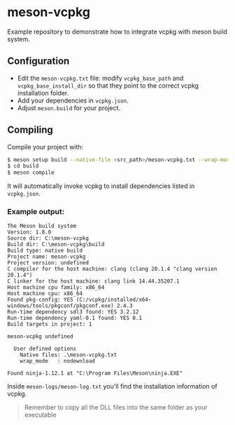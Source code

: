 # meson-vcpkg
Example repository to demonstrate how to integrate vcpkg with meson build system.

## Configuration
- Edit the `meson-vcpkg.txt` file: modify `vcpkg_base_path` and `vcpkg_base_install_dir` so that they point to the correct vcpkg installation folder.
- Add your dependencies in `vcpkg.json`.
- Adjust `meson.build` for your project.

## Compiling
Compile your project with:

```bash
$ meson setup build --native-file <src_path>/meson-vcpkg.txt --wrap-mode nodownload <src_path>
$ cd build
$ meson compile
```

It will automatically invoke vcpkg to install dependencies listed in `vcpkg.json`.

### Example output:
```
The Meson build system
Version: 1.8.0
Source dir: C:\meson-vcpkg
Build dir: C:\meson-vcpkg\build
Build type: native build
Project name: meson-vcpkg
Project version: undefined
C compiler for the host machine: clang (clang 20.1.4 "clang version 20.1.4")
C linker for the host machine: clang link 14.44.35207.1
Host machine cpu family: x86_64
Host machine cpu: x86_64
Found pkg-config: YES (C:/vcpkg/installed/x64-windows/tools/pkgconf/pkgconf.exe) 2.4.3
Run-time dependency sdl3 found: YES 3.2.12
Run-time dependency yaml-0.1 found: YES 0.1
Build targets in project: 1

meson-vcpkg undefined

  User defined options
    Native files: .\meson-vcpkg.txt
    wrap_mode   : nodownload

Found ninja-1.12.1 at "C:\Program Files\Meson\ninja.EXE"
```

Inside `meson-logs/meson-log.txt` you'll find the installation information of vcpkg.

> Remember to copy all the DLL files into the same folder as your executable
